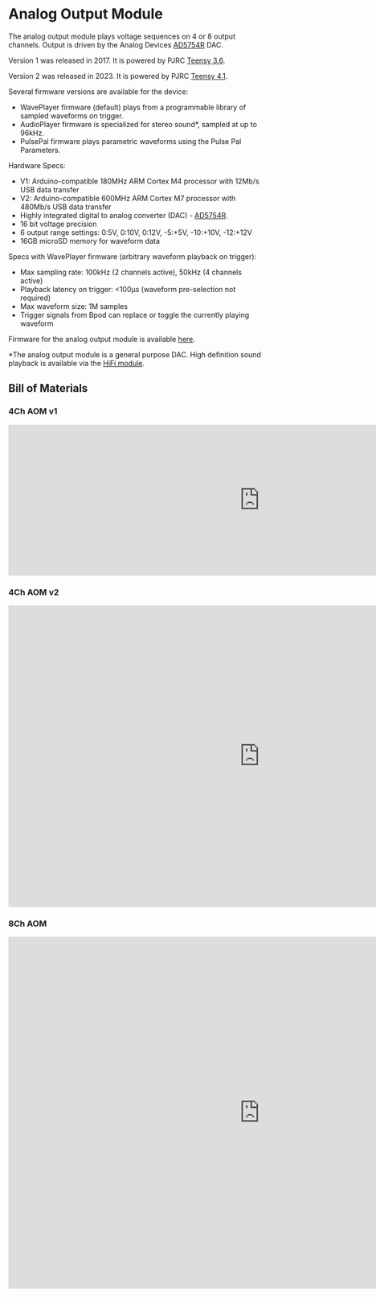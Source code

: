 # Analog Output Module
The analog output module plays voltage sequences on 4 or 8 output channels. Output is driven by the Analog Devices [AD5754R](https://www.google.com/url?q=https%3A%2F%2Fwww.analog.com%2Fen%2Fproducts%2Fad5754r.html&sa=D&sntz=1&usg=AOvVaw0OBIu8VgtX56aNPqnp5G2O) DAC.

Version 1 was released in 2017. It is powered by PJRC [Teensy 3.6](http://www.google.com/url?q=http%3A%2F%2Fhackaday.com%2F2016%2F08%2F17%2Fintroducing-the-teensy-3-5-and-3-6%2F&sa=D&sntz=1&usg=AOvVaw0eK_7K2oxeJegAxaUk4naE).

Version 2 was released in 2023. It is powered by PJRC [Teensy 4.1](https://www.google.com/url?q=https%3A%2F%2Fwww.pjrc.com%2Fstore%2Fteensy41.html&sa=D&sntz=1&usg=AOvVaw0Ix4K9Z2Inj9R6DoE9DxJP).

Several firmware versions are available for the device:
<!-- todo: links to firmwares -->
- WavePlayer firmware (default) plays from a programmable library of sampled waveforms on trigger.
- AudioPlayer firmware is specialized for stereo sound\*, sampled at up to 96kHz.
- PulsePal firmware plays parametric waveforms using the Pulse Pal Parameters.

Hardware Specs:

- V1: Arduino-compatible 180MHz ARM Cortex M4 processor with 12Mb/s USB data transfer
- V2: Arduino-compatible 600MHz ARM Cortex M7 processor with 480Mb/s USB data transfer
- Highly integrated digital to analog converter (DAC) - [AD5754R](http://www.google.com/url?q=http%3A%2F%2Fwww.analog.com%2Fmedia%2Fen%2Ftechnical-documentation%2Fdata-sheets%2FAD5724R_5734R_5754R.pdf&sa=D&sntz=1&usg=AOvVaw3BiGFJGIWHPp5t-uvALLf8).
- 16 bit voltage precision
- 6 output range settings: 0:5V, 0:10V, 0:12V, -5:+5V, -10:+10V, -12:+12V
- 16GB microSD memory for waveform data

Specs with WavePlayer firmware (arbitrary waveform playback on trigger):

- Max sampling rate: 100kHz (2 channels active), 50kHz (4 channels active)
- Playback latency on trigger: <100μs (waveform pre-selection not required)
- Max waveform size: 1M samples
- Trigger signals from Bpod can replace or toggle the currently playing waveform

Firmware for the analog output module is available [here](https://www.google.com/url?q=https%3A%2F%2Fgithub.com%2Fsanworks%2FBpod_AnalogOutput_Firmware&sa=D&sntz=1&usg=AOvVaw2mYfTij1ftDktlZRDZH-oN).

\*The analog output module is a general purpose DAC. High definition sound playback is available via the [HiFi module](../serial-interfaces/hifi-module-serial-interface.md).
## Bill of Materials
### 4Ch AOM v1
<iframe width=1000 height=300 jsname="L5Fo6c" jscontroller="usmiIb" jsaction="rcuQ6b:WYd;" class="YMEQtf L6cTce-purZT L6cTce-pSzOP KfXz0b" sandbox="allow-scripts allow-popups allow-forms allow-same-origin allow-popups-to-escape-sandbox allow-downloads allow-modals" frameborder="0" aria-label="Spreadsheet, Raspberry Pi Shim BOM" allowfullscreen="" src="https://docs.google.com/spreadsheets/d/1sg_CjjEeOa-BNOvEDrPs1JLkYYPr1-5xbWjqEkAero8/htmlembed?authuser=0"></iframe>

### 4Ch AOM v2
<iframe width=1000 height=600 jsname="L5Fo6c" jscontroller="usmiIb" jsaction="rcuQ6b:WYd;" class="YMEQtf L6cTce-purZT L6cTce-pSzOP KfXz0b" sandbox="allow-scripts allow-popups allow-forms allow-same-origin allow-popups-to-escape-sandbox allow-downloads allow-modals" frameborder="0" aria-label="Spreadsheet, AnalogOutputModule v2 BOM" allowfullscreen="" src="https://docs.google.com/spreadsheets/d/1Du9rV7v4Srbf4028XDVEv7t-nSe9Na5oGJ34DrM0urQ/htmlembed?authuser=0"></iframe>

### 8Ch AOM
<iframe width=1000 height=700 jsname="L5Fo6c" jscontroller="usmiIb" jsaction="rcuQ6b:WYd;" class="YMEQtf L6cTce-purZT L6cTce-pSzOP KfXz0b" sandbox="allow-scripts allow-popups allow-forms allow-same-origin allow-popups-to-escape-sandbox allow-downloads allow-modals" frameborder="0" aria-label="Spreadsheet, AnalogOutputModule BOM 8ch" allowfullscreen="" src="https://docs.google.com/spreadsheets/d/1yOUCxAatLmd47a3QM8tikrkpaoZApwOKP3F7127gq_w/htmlembed?authuser=0"></iframe>